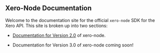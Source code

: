 ## Xero-Node Documentation

Welcome to the documentation site for the official `xero-node` SDK for the Xero
API. This site is broken up into two sections:

 * [Documentation for Version 2.0](./v2/README.md) of xero-node.

 * Documentation for Version 3.0 of xero-node coming soon!
